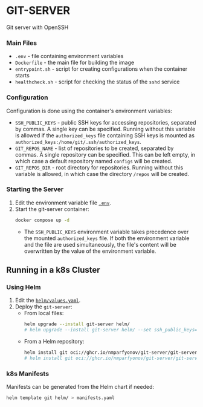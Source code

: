 # GIT-SERVER
Git server with OpenSSH

### Main Files
* `.env` - file containing environment variables
* `Dockerfile` - the main file for building the image
* `entrypoint.sh` - script for creating configurations when the container starts
* `healthcheck.sh` - script for checking the status of the `sshd` service

### Configuration
Configuration is done using the container's environment variables:
* `SSH_PUBLIC_KEYS` - public SSH keys for accessing repositories, separated by commas. A single key can be specified. Running without this variable is allowed if the `authorized_keys` file containing SSH keys is mounted as `authorized_keys:/home/git/.ssh/authorized_keys`.
* `GIT_REPOS_NAME` - list of repositories to be created, separated by commas. A single repository can be specified. This can be left empty, in which case a default repository named `configs` will be created.
* `GIT_REPOS_DIR` - root directory for repositories. Running without this variable is allowed, in which case the directory `/repos` will be created.

### Starting the Server
1. Edit the environment variable file [`.env`](./.env).
2. Start the git-server container:
    ```bash
    docker compose up -d
    ```
    * The `SSH_PUBLIC_KEYS` environment variable takes precedence over the mounted `authorized_keys` file. If both the environment variable and the file are used simultaneously, the file's content will be overwritten by the value of the environment variable.

## Running in a k8s Cluster
### Using Helm
1. Edit the [`helm/values.yaml`](./helm/values.yaml).
2. Deploy the `git-server`:
    * From local files:
        ```bash
        helm upgrade --install git-server helm/
        # helm upgrade --install git-server helm/ --set ssh_public_keys="$(cat ~/.ssh/id_rsa.pub)"
        ```
    * From a Helm repository:
        ```bash
        helm install git oci://ghcr.io/nmparfyonov/git-server/git-server --version 0.1.1 -f helm/values.yaml
        # helm install git oci://ghcr.io/nmparfyonov/git-server/git-server --version 0.1.1 --set ssh_public_keys="$(cat ~/.ssh/id_rsa.pub)"
        ```

### k8s Manifests
Manifests can be generated from the Helm chart if needed:
```bash
helm template git helm/ > manifests.yaml
```